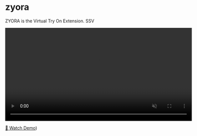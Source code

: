 # zyora


ZYORA is the Virtual Try On Extension. SSV 

<!-- ![ZYORA Demo](zyora.gif) -->

<video src="zyora.mp4" autoplay loop muted playsinline width="600"></video>


[🎥 Watch Demo](https://github.com/user-attachments/assets/782c7395-a312-4160-8b16-60aab0589ede))
